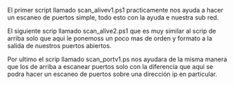 El primer script llamado scan_alivev1.ps1 practicamente nos ayuda a hacer un escaneo de puertos simple, todo esto con la ayuda e nuestra sub red.


El siguiente scrip llamado scan_alive2.ps1 que es muy similar al scrip de arriba solo que aqui le ponemoss un poco mas de orden y formato a la salida de nuestros 
puertos abiertos.


Por ultimo el scrip llamado scan_portv1.ps nos ayudara de la misma manera que los de arriba a escanear puertos solo con la diferencia que aqui se podra hacer
un escaneo de puertos sobre una dirección ip en particular.
